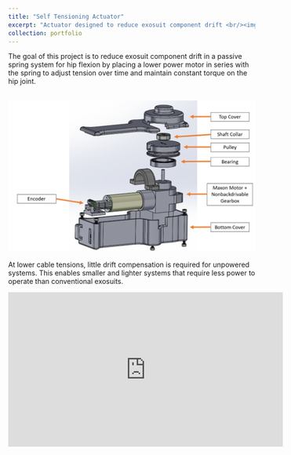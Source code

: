 ```yaml
---
title: "Self Tensioning Actuator"
excerpt: "Actuator designed to reduce exosuit component drift <br/><img src='/images/actuator.png'>"
collection: portfolio
---
```

The goal of this project is to reduce exosuit component drift in a passive spring system for hip flexion by placing a lower power motor in series with  the spring to adjust tension over time and maintain constant torque on the hip joint.

<br/><img src='/images/actuator.png'>

At lower cable tensions, little drift compensation is required for unpowered systems. This enables smaller and lighter systems that require less power to operate than conventional exosuits.





<iframe width="560" height="315" src="https://www.youtube.com/embed/mAYbsquFo88" frameborder="0" allow="accelerometer; autoplay; encrypted-media; gyroscope; picture-in-picture" allowfullscreen></iframe>
